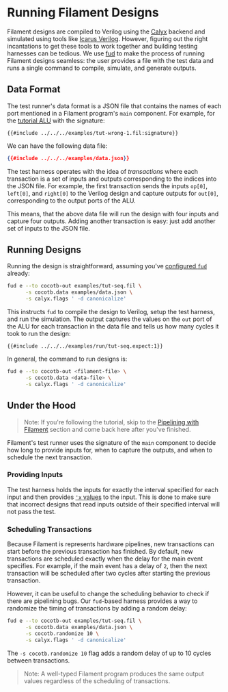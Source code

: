 # Running Filament Designs

Filament designs are compiled to Verilog using the [Calyx][] backend and simulated using tools like [Icarus Verilog][iverilog].
However, figuring out the right incantations to get these tools to work together and building testing harnesses can be tedious.
We use [fud][] to make the process of running Filament designs seamless: the user provides a file with the test data and runs a single command to compile, simulate, and generate outputs.

## Data Format

The test runner's data format is a JSON file that contains the names of each port mentioned in a Filament program's `main` component.
For example, for the [tutorial ALU][tut-alu] with the signature:
```filament
{{#include ../../../examples/tut-wrong-1.fil:signature}}
```

We can have the following data file:
```json
{{#include ../../../examples/data.json}}
```

The test harness operates with the idea of *transactions* where each transaction is a set of inputs and outputs corresponding to the indices into the JSON file.
For example, the first transaction sends the inputs `op[0]`, `left[0]`, and `right[0]` to the Verilog design and capture outputs for `out[0]`, corresponding to the output ports of the ALU.

This means, that the above data file will run the design with four inputs and capture four outputs. Adding another transaction is easy: just add another set of inputs to the JSON file.

## Running Designs

Running the design is straightforward, assuming you've [configured `fud`][fud-setup] already:
```sh
fud e --to cocotb-out examples/tut-seq.fil \
      -s cocotb.data examples/data.json \
      -s calyx.flags ' -d canonicalize'
```

This instructs `fud` to compile the design to Verilog, setup the test harness, and run the simulation.
The output captures the values on the `out` port of the ALU for each transaction in the data file and tells us how many cycles it took to run the design:
```
{{#include ../../../examples/run/tut-seq.expect:1}}
```

In general, the command to run designs is:
```sh
fud e --to cocotb-out <filament-file> \
      -s cocotb.data <data-file> \
      -s calyx.flags ' -d canonicalize'
```

## Under the Hood

> Note: If you're following the tutorial, skip to the [Pipelining with Filament](./pipelining.md) section and come back here after you've finished.

Filament's test runner uses the signature of the `main` component to decide how long to provide inputs for, when to capture the outputs, and when to schedule the next transaction.

### Providing Inputs

The test harness holds the inputs for exactly the interval specified for each input and then provides [`'x` values][x-value] to the input.
This is done to make sure that incorrect designs that read inputs outside of their specified interval will not pass the test.

### Scheduling Transactions
Because Filament is represents hardware pipelines, new transactions can start before the previous transaction has finished.
By default, new transactions are scheduled exactly when the delay for the main event specifies.
For example, if the main event has a delay of `2`, then the next transaction will be scheduled after two cycles after starting the previous transaction.

However, it can be useful to change the scheduling behavior to check if there are pipelining bugs.
Our `fud`-based harness provides a way to randomize the timing of transactions by adding a random delay:
```sh
fud e --to cocotb-out examples/tut-seq.fil \
      -s cocotb.data examples/data.json \
      -s cocotb.randomize 10 \
      -s calyx.flags ' -d canonicalize'
```

The `-s cocotb.randomize 10` flag adds a random delay of up to 10 cycles between transactions.

> Note: A well-typed Filament program produces the same output values regardless of the scheduling of transactions.

[calyx]: https://calyxir.org
[iverilog]: https://github.com/steveicarus/iverilog
[fud-setup]: ./start.html#full-build
[fud]: https://docs.calyxir.org/fud/index.html
[tut-alu]: ./lang/tutorial.html#building-an-arithmetic-logic-unit
[x-value]: https://stackoverflow.com/questions/69530556/what-exactly-do-x-and-z-values-represent-in-verilog